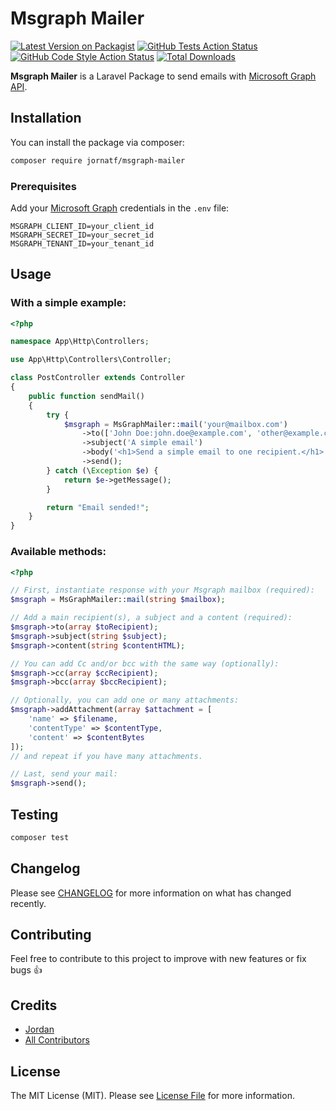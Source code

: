 # Msgraph Mailer

[![Latest Version on Packagist](https://img.shields.io/packagist/v/jornatf/msgraph-mailer.svg?style=flat-square)](https://packagist.org/packages/jornatf/msgraph-mailer)
[![GitHub Tests Action Status](https://img.shields.io/github/actions/workflow/status/jornatf/msgraph-mailer/run-tests.yml?branch=main&label=tests&style=flat-square)](https://github.com/jornatf/msgraph-mailer/actions?query=workflow%3Arun-tests+branch%3Amain)
[![GitHub Code Style Action Status](https://img.shields.io/github/actions/workflow/status/jornatf/msgraph-mailer/fix-php-code-style-issues.yml?branch=main&label=code%20style&style=flat-square)](https://github.com/jornatf/msgraph-mailer/actions?query=workflow%3A"Fix+PHP+code+style+issues"+branch%3Amain)
[![Total Downloads](https://img.shields.io/packagist/dt/jornatf/msgraph-mailer.svg?style=flat-square)](https://packagist.org/packages/jornatf/msgraph-mailer)

**Msgraph Mailer** is a Laravel Package to send emails with [Microsoft Graph API](https://learn.microsoft.com/en-us/graph/use-the-api).

## Installation

You can install the package via composer:

```bash
composer require jornatf/msgraph-mailer
```

### Prerequisites

Add your [Microsoft Graph](https://learn.microsoft.com/en-us/graph/overview) credentials in the `.env` file:

```
MSGRAPH_CLIENT_ID=your_client_id
MSGRAPH_SECRET_ID=your_secret_id
MSGRAPH_TENANT_ID=your_tenant_id
```

## Usage

### With a simple example:

```php
<?php

namespace App\Http\Controllers;

use App\Http\Controllers\Controller;

class PostController extends Controller
{
    public function sendMail()
    {
        try {
            $msgraph = MsGraphMailer::mail('your@mailbox.com')
                ->to(['John Doe:john.doe@example.com', 'other@example.com', $otherRecipients])
                ->subject('A simple email')
                ->body('<h1>Send a simple email to one recipient.</h1>')
                ->send();
        } catch (\Exception $e) {
            return $e->getMessage();
        }

        return "Email sended!";
    }
}
```

### Available methods:

```php
<?php

// First, instantiate response with your Msgraph mailbox (required):
$msgraph = MsGraphMailer::mail(string $mailbox);

// Add a main recipient(s), a subject and a content (required):
$msgraph->to(array $toRecipient);
$msgraph->subject(string $subject);
$msgraph->content(string $contentHTML);

// You can add Cc and/or bcc with the same way (optionally):
$msgraph->cc(array $ccRecipient);
$msgraph->bcc(array $bccRecipient);

// Optionally, you can add one or many attachments:
$msgraph->addAttachment(array $attachment = [
    'name' => $filename,
    'contentType' => $contentType,
    'content' => $contentBytes
]);
// and repeat if you have many attachments.

// Last, send your mail:
$msgraph->send();
```

## Testing

```bash
composer test
```

## Changelog

Please see [CHANGELOG](CHANGELOG.md) for more information on what has changed recently.

## Contributing

Feel free to contribute to this project to improve with new features or fix bugs 👍

## Credits

-   [Jordan](https://github.com/jornatf)
-   [All Contributors](../../contributors)

## License

The MIT License (MIT). Please see [License File](LICENSE.md) for more information.

